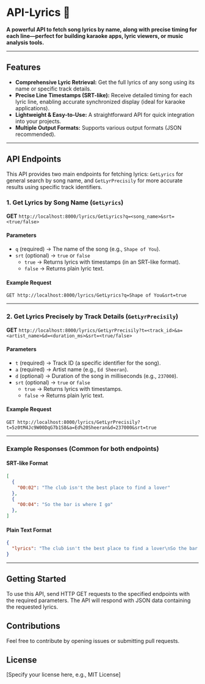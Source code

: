 # API-Lyrics 🎵

**A powerful API to fetch song lyrics by name, along with precise timing for each line—perfect for building karaoke apps, lyric viewers, or music analysis tools.**

---

## Features

* **Comprehensive Lyric Retrieval:** Get the full lyrics of any song using its name or specific track details.
* **Precise Line Timestamps (SRT-like):** Receive detailed timing for each lyric line, enabling accurate synchronized display (ideal for karaoke applications).
* **Lightweight & Easy-to-Use:** A straightforward API for quick integration into your projects.
* **Multiple Output Formats:** Supports various output formats (JSON recommended).

---

## API Endpoints

This API provides two main endpoints for fetching lyrics: `GetLyrics` for general search by song name, and `GetLyrPrecisily` for more accurate results using specific track identifiers.

### 1. Get Lyrics by Song Name (`GetLyrics`)

**GET** `http://localhost:8000/lyrics/GetLyrics?q=<song_name>&srt=<true/false>`

#### Parameters

* `q` (required) → The name of the song (e.g., `Shape of You`).
* `srt` (optional) → `true` or `false`
    * `true` → Returns lyrics with timestamps (in an SRT-like format).
    * `false` → Returns plain lyric text.

#### Example Request

```http
GET http://localhost:8000/lyrics/GetLyrics?q=Shape of You&srt=true
```

---

### 2. Get Lyrics Precisely by Track Details (`GetLyrPrecisily`)

**GET** `http://localhost:8000/lyrics/GetLyrPrecisily?t=<track_id>&a=<artist_name>&d=<duration_ms>&srt=<true/false>`

#### Parameters

* `t` (required) → Track ID (a specific identifier for the song).
* `a` (required) → Artist name (e.g., `Ed Sheeran`).
* `d` (optional) → Duration of the song in milliseconds (e.g., `237000`).
* `srt` (optional) → `true` or `false`
    * `true` → Returns lyrics with timestamps.
    * `false` → Returns plain lyric text.

#### Example Request

```http
GET http://localhost:8000/lyrics/GetLyrPrecisily?t=5z0tM4Jc9W00DqG7b1S8&a=Ed%20Sheeran&d=237000&srt=true
```

---

### Example Responses (Common for both endpoints)

#### SRT-like Format

```json
[
  {
    "00:02": "The club isn't the best place to find a lover"
  },
  {
    "00:04": "So the bar is where I go"
  },
]
```

#### Plain Text Format

```json
{
  "lyrics": "The club isn't the best place to find a lover\nSo the bar is where I go\nMe and my friends at the table doing shots\nDrinking fast and then we talk slow..."
}
```

-----

## Getting Started

To use this API, send HTTP GET requests to the specified endpoints with the required parameters. The API will respond with JSON data containing the requested lyrics.

## Contributions

Feel free to contribute by opening issues or submitting pull requests.

## License

[Specify your license here, e.g., MIT License]
